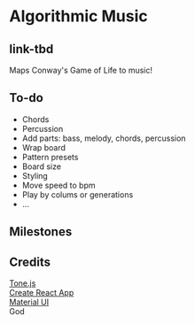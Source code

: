 # Algorithmic Music

## link-tbd

Maps Conway's Game of Life to music!

## To-do

- Chords
- Percussion
- Add parts: bass, melody, chords, percussion
- Wrap board
- Pattern presets
- Board size
- Styling
- Move speed to bpm
- Play by colums or generations
- ...

## Milestones

## Credits

[Tone.js](https://tonejs.github.io/)  
[Create React App](https://github.com/facebook/create-react-app)  
[Material UI](https://mui.com/)  
God